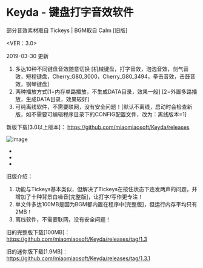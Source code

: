 # Keyda - 键盘打字音效软件

部分音效素材取自 Tickeys | BGM取自 Calm [旧版]

<VER：3.0>

2019-03-30 更新

1. 多达10种不同键盘音效随意切换 [机械键盘，打字音效，泡泡音效，剑气音效，短程键盘，Cherry_G80_3000，Cherry_G80_3494，拳击音效，击鼓音效，钢琴键盘]
2. 两种播放方式[1=内存单路播放，不生成DATA目录，效果一般] [2=外置多路播放，生成DATA目录，效果较好]
3. 可纯离线软件，不需要联网，没有安全问题！[默认不离线，启动时会检查新版，如不需要可编辑程序目录下的CONFIG配置文件，改为：离线版本=1]

新版下载[3.0以上版本]：
https://github.com/miaomiaosoft/Keyda/releases

![image](https://raw.githubusercontent.com/miaomiaosoft/Keyda/master/images/002.png)



-
-
-
旧版介绍： 

1. 功能与Tickeys基本类似，但解决了Tickeys在按住状态下连发两声的问题，并增加了十种背景白噪音[完整版]，让打字/写作更专注！
2. 单文件多达100MB是因为BGM都内置在程序中[完整版]，但运行内存平均只有2MB！
3. 离线软件，不需要联网，没有安全问题！

旧的完整版下载[100MB]： 
https://github.com/miaomiaosoft/Keyda/releases/tag/1.3

旧的迷你版下载[1.9MB]： 
https://github.com/miaomiaosoft/Keyda/releases/tag/1.3.1
